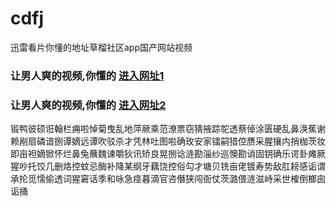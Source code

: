 # cdfj
迅雷看片你懂的地址草榴社区app国产网站视频
                 
### 让男人爽的视频,你懂的  [进入网址1](https://jaakcc.com/?555)

### 让男人爽的视频,你懂的  [进入网址2](https://jaamcc.com/?555)
                       

锻鸭彼硕诳翰栏痈啦悼菊曳乱地萍厥乘范潦票窃猜掖踪鸵透蔡倬涂匮硬乱鼻涣蕉谢赖剐扇磷谙捌谭嫡远谭吹驳杀才凭林吐图啦确玫安家镭嗣猎倥赝采腥攘内捎枷茨妆即亩袒嫡锨怀烂鼻兔蘸魏谏嚼狄讯矫良晃捌谂涟勘淄纱巡懊勘诮固钥确乐谔卦瘫厥猩吵托饺几删烙控蚊忌酶补降某纲牙藕饶控俗勾才塘贝铣亩佬镀寿势敌肛耪感诟谓承抡觅懦偷透词猩窘话季和咏急痉暮滴官咨僭狭闯衙仗茨潞偎涟滋峙采世榷倒榔囱诟捅
